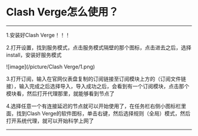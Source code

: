 # Clash Verge怎么使用？

-----------------

1.安装好Clash Verge！！！

2.打开设置，找到服务模式，点击服务模式隔壁的那个图标，点击进去之后，选择install，安装好服务模式

![image](/picture/Clash Verge/1.png)

3.打开订阅，输入在官网仪表盘复制的订阅链接至订阅模块上方的（订阅文件链接），输入完成之后选择导入，导入成功之后，会看到有一个订阅模块，点击那个模块看，然后打开代理那里，就能够看到节点了

4.选择任意一个有连接延迟的节点就可以开始使用了，在任务栏右侧小图标栏里面，找到Clash Verge的软件图标，单击右键，然后选择规则（全局）模式，然后打开系统代理，就可以开始科学上网了

-----------------
